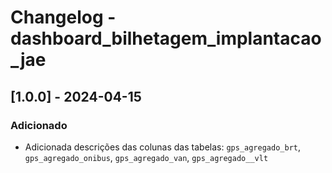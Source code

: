 # Changelog - dashboard_bilhetagem_implantacao_jae

## [1.0.0] - 2024-04-15

### Adicionado 

- Adicionada descrições das colunas das tabelas: `gps_agregado_brt`, `gps_agregado_onibus`, `gps_agregado_van`, `gps_agregado__vlt`